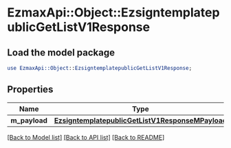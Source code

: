# EzmaxApi::Object::EzsigntemplatepublicGetListV1Response

## Load the model package
```perl
use EzmaxApi::Object::EzsigntemplatepublicGetListV1Response;
```

## Properties
Name | Type | Description | Notes
------------ | ------------- | ------------- | -------------
**m_payload** | [**EzsigntemplatepublicGetListV1ResponseMPayload**](EzsigntemplatepublicGetListV1ResponseMPayload.md) |  | 

[[Back to Model list]](../README.md#documentation-for-models) [[Back to API list]](../README.md#documentation-for-api-endpoints) [[Back to README]](../README.md)


